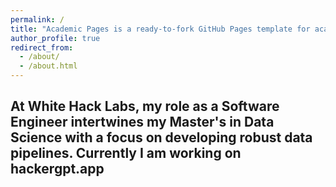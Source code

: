 ```yaml
---
permalink: /
title: "Academic Pages is a ready-to-fork GitHub Pages template for academic personal websites"
author_profile: true
redirect_from: 
  - /about/
  - /about.html
---
```

At White Hack Labs, my role as a Software Engineer intertwines my Master's in Data Science with a focus on developing robust data pipelines. Currently I am working on hackergpt.app
------
